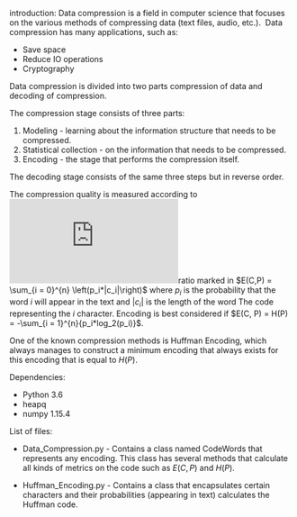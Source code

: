 introduction:
Data compression is a field in computer science that focuses on the various methods of compressing data (text files, audio, etc.).
 Data compression has many applications, such as:
* Save space
* Reduce IO operations
* Cryptography

Data compression is divided into two parts compression of data and decoding of compression.

The compression stage consists of three parts:

1. Modeling - learning about the information structure that needs to be compressed.
2. Statistical collection - on the information that needs to be compressed.
3. Encoding - the stage that performs the compression itself.

The decoding stage consists of the same three steps but in reverse order.

The compression quality is measured according to ![the](https://latex.codecogs.com/gif.latex?%5Cfrac%7Bbits%7D%7Bcharacter%7D)ratio marked in $E(C,P) = \sum_{i  = 0}^{n} \left(p_i*|c_i|\right)$ where $p_i$ is the probability that the word $i$ will appear in the text and $|c_i|$ is the length of the word The code representing the $i$ character. Encoding is best considered if $E(C, P) = H(P) = -\sum_{i = 1}^{n}{p_i*log_2(p_i)}$.

One of the known compression methods is Huffman Encoding, which always manages to construct a minimum encoding that always exists for this encoding that is equal to $H(P)$.

Dependencies:
* Python 3.6
* heapq
* numpy 1.15.4

List of files:
* Data_Compression.py - Contains a class named CodeWords that represents any encoding.
    This class has several methods that calculate all kinds of metrics on the code such as $E(C, P)$ and $H(P)$.

* Huffman_Encoding.py - Contains a class that encapsulates certain characters and their probabilities (appearing in text) calculates the Huffman code.
